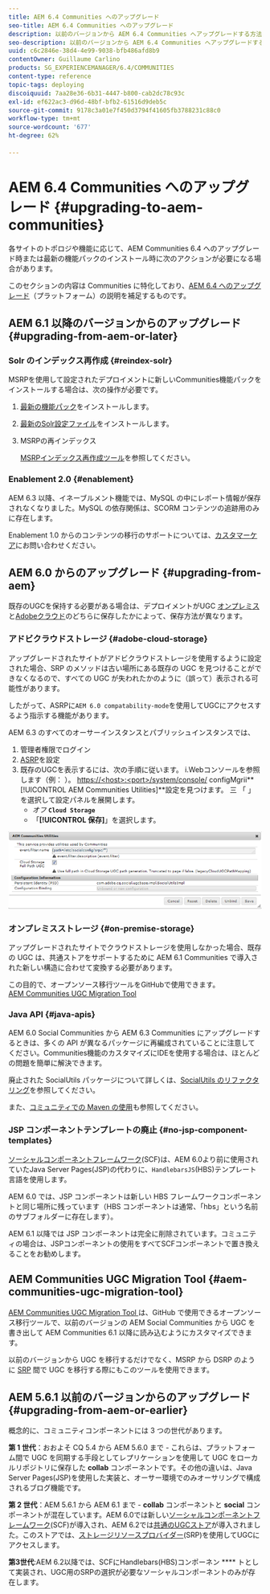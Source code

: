 ```yaml
---
title: AEM 6.4 Communities へのアップグレード
seo-title: AEM 6.4 Communities へのアップグレード
description: 以前のバージョンから AEM 6.4 Communities へアップグレードする方法
seo-description: 以前のバージョンから AEM 6.4 Communities へアップグレードする方法
uuid: c6c2846e-38d4-4e99-9038-bfb486afd8b9
contentOwner: Guillaume Carlino
products: SG_EXPERIENCEMANAGER/6.4/COMMUNITIES
content-type: reference
topic-tags: deploying
discoiquuid: 7aa28e36-6b31-4447-b800-cab2dc78c93c
exl-id: ef622ac3-d96d-48bf-bfb2-61516d9deb5c
source-git-commit: 9178c3a01e7f450d3794f41605fb3788231c88c0
workflow-type: tm+mt
source-wordcount: '677'
ht-degree: 62%

---
```


# AEM 6.4 Communities へのアップグレード {#upgrading-to-aem-communities}

各サイトのトポロジや機能に応じて、AEM Communities 6.4 へのアップグレード時または最新の機能パックのインストール時に次のアクションが必要になる場合があります。

このセクションの内容は Communities に特化しており、[AEM 6.4 へのアップグレード](../../help/sites-deploying/upgrade.md)（プラットフォーム）の説明を補足するものです。

## AEM 6.1 以降のバージョンからのアップグレード {#upgrading-from-aem-or-later}

### Solr のインデックス再作成 {#reindex-solr}

MSRPを使用して設定されたデプロイメントに新しいCommunities機能パックをインストールする場合は、次の操作が必要です。

1. [最新の機能パック](deploy-communities.md#latestfeaturepack)をインストールします。
2. [最新のSolr設定ファイル](msrp.md#upgrading)をインストールします。
3. MSRPの再インデックス

   [MSRPインデックス再作成ツール](msrp.md#msrp-reindex-tool)を参照してください。

### Enablement 2.0 {#enablement}

AEM 6.3 以降、イネーブルメント機能では、MySQL の中にレポート情報が保存されなくなりました。MySQL の依存関係は、SCORM コンテンツの追跡用のみに存在します。

Enablement 1.0 からのコンテンツの移行のサポートについては、[カスタマーケア](https://helpx.adobe.com/jp/marketing-cloud/contact-support.html)にお問い合わせください。

## AEM 6.0 からのアップグレード {#upgrading-from-aem}

既存のUGCを保持する必要がある場合は、デプロイメントがUGC [オンプレミス](#on-premise-storage)と[Adobeクラウド](#adobe-cloud-storage)のどちらに保存したかによって、保存方法が異なります。

### アドビクラウドストレージ {#adobe-cloud-storage}

アップグレードされたサイトがアドビクラウドストレージを使用するように設定された場合、SRP のメソッドは古い場所にある既存の UGC を見つけることができなくなるので、すべての UGC が失われたかのように（誤って）表示される可能性があります。

したがって、ASRPに`AEM 6.0 compatability-mode`を使用してUGCにアクセスするよう指示する機能があります。

AEM 6.3 のすべてのオーサーインスタンスとパブリッシュインスタンスでは、

1. 管理者権限でログイン
2. [ASRP](asrp.md)を設定
3. 既存のUGCを表示するには、次の手順に従います。
i.Webコンソールを参照します（例： ）。
   [https://&lt;host>:&lt;port>/system/console/](http://localhost:4502/system/console/configMgr)
configMgrii**[!UICONTROL AEM Communities Utilities]**設定を見つけます。
三 「 」を選択して設定パネルを展開します。
   * *オフ* **`Cloud Storage`**
   * 「**[!UICONTROL 保存]**」を選択します。

![chlimage_1-126](assets/chlimage_1-126.png)

### オンプレミスストレージ {#on-premise-storage}

アップグレードされたサイトでクラウドストレージを使用しなかった場合、既存の UGC は、共通ストアをサポートするために AEM 6.1 Communities で導入された新しい構造に合わせて変換する必要があります。

この目的で、オープンソース移行ツールをGitHubで使用できます。\
[AEM Communities UGC Migration Tool](https://github.com/Adobe-Marketing-Cloud/communities-ugc-migration)

### Java API {#java-apis}

AEM 6.0 Social Communities から AEM 6.3 Communities にアップグレードするときは、多くの API が異なるパッケージに再編成されていることに注意してください。Communities機能のカスタマイズにIDEを使用する場合は、ほとんどの問題を簡単に解決できます。

廃止された SocialUtils パッケージについて詳しくは、[SocialUtils のリファクタリング](socialutils.md)を参照してください。

また、[コミュニティでの Maven の使用](maven.md)も参照してください。

### JSP コンポーネントテンプレートの廃止 {#no-jsp-component-templates}

[ソーシャルコンポーネントフレームワーク](scf.md)(SCF)は、AEM 6.0より前に使用されていたJava Server Pages(JSP)の代わりに、`HandlebarsJS`(HBS)テンプレート言語を使用します。

AEM 6.0 では、JSP コンポーネントは新しい HBS フレームワークコンポーネントと同じ場所に残っています（HBS コンポーネントは通常、「hbs」という名前のサブフォルダーに存在します）。

AEM 6.1 以降では JSP コンポーネントは完全に削除されています。コミュニティの場合は、JSPコンポーネントの使用をすべてSCFコンポーネントで置き換えることをお勧めします。

## AEM Communities UGC Migration Tool {#aem-communities-ugc-migration-tool}

[AEM Communities UGC Migration Tool ](https://github.com/Adobe-Marketing-Cloud/communities-ugc-migration)は、GitHub で使用できるオープンソース移行ツールで、以前のバージョンの AEM Social Communities から UGC を書き出して AEM Communities 6.1 以降に読み込むようにカスタマイズできます。

以前のバージョンから UGC を移行するだけでなく、MSRP から DSRP のように [SRP](working-with-srp.md) 間で UGC を移行する際にもこのツールを使用できます。

## AEM 5.6.1 以前のバージョンからのアップグレード {#upgrading-from-aem-or-earlier}

概念的に、コミュニティコンポーネントには 3 つの世代があります。

**第 1 世代**：おおよそ CQ 5.4 から AEM 5.6.0 まで - これらは、プラットフォーム間で UGC を同期する手段としてレプリケーションを使用して UGC をローカルリポジトリに保存した **collab** コンポーネントです。その他の違いは、Java Server Pages(JSP)を使用した実装と、オーサー環境でのみオーサリングで構成されるブログ機能です。

**第 2 世代**：AEM 5.6.1 から AEM 6.1 まで - **collab** コンポーネントと **social** コンポーネントが混在しています。AEM 6.0では新しい[ソーシャルコンポーネントフレームワーク](scf.md)(SCF)が導入され、AEM 6.2では[共通のUGCストア](working-with-srp.md)が導入されました。このストアでは、[ストレージリソースプロバイダー](srp.md)(SRP)を使用してUGCにアクセスします。

**第3世代**:AEM 6.2以降では、SCFにHandlebars(HBS)コンポーネン **** トとして実装され、UGC用のSRPの選択が必要なソーシャルコンポーネントのみが存在します。
